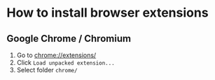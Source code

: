 How to install browser extensions
=================================


Google Chrome / Chromium
------------------------

1. Go to <chrome://extensions/>
2. Click `Load unpacked extension...`
3. Select folder `chrome/`


